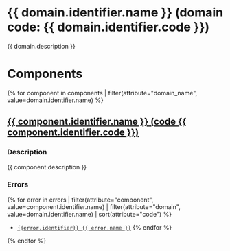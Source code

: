 # {{ domain.identifier.name }} (domain code: {{ domain.identifier.code }})

{{ domain.description }}


# Components

{% for component in components  | filter(attribute="domain_name", value=domain.identifier.name) %}

## [{{ component.identifier.name }} (code {{ component.identifier.code }})](components/{{component.identifier}}/{{component.identifier.name}}.md)

### Description 

{{ component.description }}

### Errors

{% for error in errors | filter(attribute="component", value=component.identifier.name) | filter(attribute="domain", value=domain.identifier.name) | sort(attribute="code") %}
- [`{{error.identifier}} {{ error.name }}`]({{component.identifier.name}}/{{error.name}}.md)
{% endfor %}

{% endfor %}
